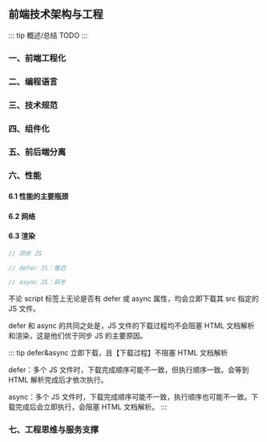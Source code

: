 ## 前端技术架构与工程

::: tip 概述/总结
TODO
:::

### 一、前端工程化

### 二、编程语言

### 三、技术规范

### 四、组件化

### 五、前后端分离

### 六、性能

#### 6.1 性能的主要瓶颈

#### 6.2 网络

#### 6.3 渲染

```js
// 同步 JS

// defer JS：推迟

// async JS：异步
```

不论 script 标签上无论是否有 defer 或 async 属性，均会立即下载其 src 指定的 JS 文件。

defer 和 async 的共同之处是，JS 文件的下载过程均不会阻塞 HTML 文档解析和渲染，这是他们优于同步 JS 的主要原因。

::: tip defer&async
立即下载，且【下载过程】不阻塞 HTML 文档解析

defer：多个 JS 文件时，下载完成顺序可能不一致，但执行顺序一致。会等到 HTML 解析完成后才依次执行。

async：多个 JS 文件时，下载完成顺序可能不一致，执行顺序也可能不一致。下载完成后会立即执行，会阻塞 HTML 文档解析。
:::

### 七、工程思维与服务支撑
